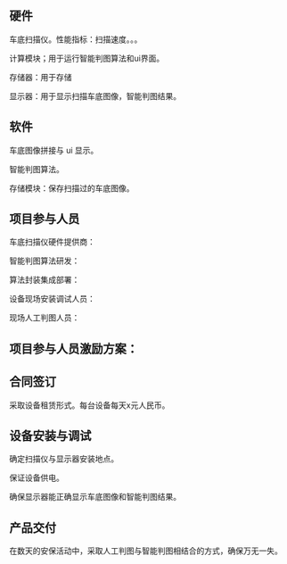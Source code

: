 ## 硬件

车底扫描仪。性能指标：扫描速度。。。

计算模块；用于运行智能判图算法和ui界面。

存储器：用于存储

显示器：用于显示扫描车底图像，智能判图结果。

## 软件

车底图像拼接与 ui 显示。

智能判图算法。

存储模块：保存扫描过的车底图像。

## 项目参与人员

车底扫描仪硬件提供商：

智能判图算法研发：

算法封装集成部署：

设备现场安装调试人员：

现场人工判图人员：

## 项目参与人员激励方案：

## 合同签订

采取设备租赁形式。每台设备每天x元人民币。

## 设备安装与调试

确定扫描仪与显示器安装地点。

保证设备供电。

确保显示器能正确显示车底图像和智能判图结果。

## 产品交付

在数天的安保活动中，采取人工判图与智能判图相结合的方式，确保万无一失。
